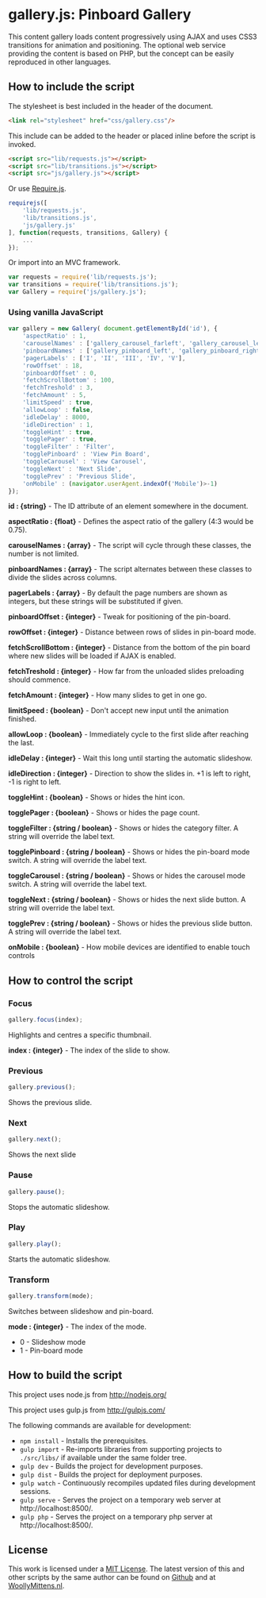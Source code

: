 # gallery.js: Pinboard Gallery

This content gallery loads content progressively using AJAX and uses CSS3 transitions for animation and positioning. The optional web service providing the content is based on PHP, but the concept can be easily reproduced in other languages.

## How to include the script

The stylesheet is best included in the header of the document.

```html
<link rel="stylesheet" href="css/gallery.css"/>
```

This include can be added to the header or placed inline before the script is invoked.

```html
<script src="lib/requests.js"></script>
<script src="lib/transitions.js"></script>
<script src="js/gallery.js"></script>
```

Or use [Require.js](https://requirejs.org/).

```js
requirejs([
	'lib/requests.js',
	'lib/transitions.js',
	'js/gallery.js'
], function(requests, transitions, Gallery) {
	...
});
```

Or import into an MVC framework.

```js
var requests = require('lib/requests.js');
var transitions = require('lib/transitions.js');
var Gallery = require('js/gallery.js');
```

### Using vanilla JavaScript

```javascript
var gallery = new Gallery( document.getElementById('id'), {
	'aspectRatio' : 1,
	'carouselNames' : ['gallery_carousel_farleft', 'gallery_carousel_left', 'gallery_carousel_centre', 'gallery_carousel_right', 'gallery_carousel_farright'],
	'pinboardNames' : ['gallery_pinboard_left', 'gallery_pinboard_right', 'gallery_pinboard_loading'],
	'pagerLabels' : ['I', 'II', 'III', 'IV', 'V'],
	'rowOffset' : 18,
	'pinboardOffset' : 0,
	'fetchScrollBottom' : 100,
	'fetchTreshold' : 3,
	'fetchAmount' : 5,
	'limitSpeed' : true,
	'allowLoop' : false,
	'idleDelay' : 8000,
	'idleDirection' : 1,
	'toggleHint' : true,
	'togglePager' : true,
	'toggleFilter' : 'Filter',
	'togglePinboard' : 'View Pin Board',
	'toggleCarousel' : 'View Carousel',
	'toggleNext' : 'Next Slide',
	'togglePrev' : 'Previous Slide',
	'onMobile' : (navigator.userAgent.indexOf('Mobile')>-1)
});
```

**id : {string}** - The ID attribute of an element somewhere in the document.

**aspectRatio : {float}** - Defines the aspect ratio of the gallery (4:3 would be 0.75).

**carouselNames : {array}** - The script will cycle through these classes, the number is not limited.

**pinboardNames : {array}** - The script alternates between these classes to divide the slides across columns.

**pagerLabels : {array}** - By default the page numbers are shown as integers, but these strings will be substituted if given.

**pinboardOffset : {integer}** - Tweak for positioning of the pin-board.

**rowOffset : {integer}** - Distance between rows of slides in pin-board mode.

**fetchScrollBottom : {integer}** - Distance from the bottom of the pin board where new slides will be loaded if AJAX is enabled.

**fetchTreshold : {integer}** - How far from the unloaded slides preloading should commence.

**fetchAmount : {integer}** - How many slides to get in one go.

**limitSpeed : {boolean}** - Don't accept new input until the animation finished.

**allowLoop : {boolean}** - Immediately cycle to the first slide after reaching the last.

**idleDelay : {integer}** - Wait this long until starting the automatic slideshow.

**idleDirection : {integer}** - Direction to show the slides in. +1 is left to right, -1 is right to left.

**toggleHint : {boolean}** - Shows or hides the hint icon.

**togglePager : {boolean}** - Shows or hides the page count.

**toggleFilter : {string / boolean}** - Shows or hides the category filter. A string will override the label text.

**togglePinboard : {string / boolean}** - Shows or hides the pin-board mode switch. A string will override the label text.

**toggleCarousel : {string / boolean}** - Shows or hides the carousel mode switch. A string will override the label text.

**toggleNext : {string / boolean}** - Shows or hides the next slide button. A string will override the label text.

**togglePrev : {string / boolean}** - Shows or hides the previous slide button. A string will override the label text.

**onMobile : {boolean}** - How mobile devices are identified to enable touch controls

## How to control the script

### Focus

```javascript
gallery.focus(index);
```

Highlights and centres a specific thumbnail.

**index : {integer}** - The index of the slide to show.

### Previous

```javascript
gallery.previous();
```

Shows the previous slide.

### Next

```javascript
gallery.next();
```

Shows the next slide

### Pause

```javascript
gallery.pause();
```

Stops the automatic slideshow.

### Play

```javascript
gallery.play();
```

Starts the automatic slideshow.

### Transform

```javascript
gallery.transform(mode);
```

Switches between slideshow and  pin-board.

**mode : {integer}** - The index of the mode.
+ 0 - Slideshow mode
+ 1 - Pin-board mode

## How to build the script

This project uses node.js from http://nodejs.org/

This project uses gulp.js from http://gulpjs.com/

The following commands are available for development:
+ `npm install` - Installs the prerequisites.
+ `gulp import` - Re-imports libraries from supporting projects to `./src/libs/` if available under the same folder tree.
+ `gulp dev` - Builds the project for development purposes.
+ `gulp dist` - Builds the project for deployment purposes.
+ `gulp watch` - Continuously recompiles updated files during development sessions.
+ `gulp serve` - Serves the project on a temporary web server at http://localhost:8500/.
+ `gulp php` - Serves the project on a temporary php server at http://localhost:8500/.

## License

This work is licensed under a [MIT License](https://opensource.org/licenses/MIT). The latest version of this and other scripts by the same author can be found on [Github](https://github.com/WoollyMittens) and at [WoollyMittens.nl](https://www.woollymittens.nl/).

